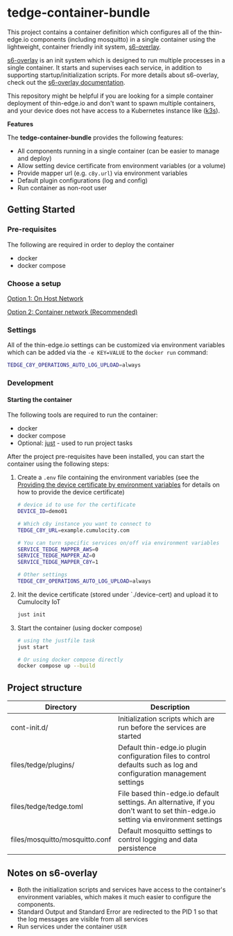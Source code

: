 # tedge-container-bundle

This project contains a container definition which configures all of the thin-edge.io components (including mosquitto) in a single container using the lightweight, container friendly init system, [s6-overlay](https://github.com/just-containers/s6-overlay).

[s6-overlay](https://github.com/just-containers/s6-overlay) is an init system which is designed to run multiple processes in a single container. It starts and supervises each service, in addition to supporting startup/initialization scripts. For more details about s6-overlay, check out the [s6-overlay documentation](https://github.com/just-containers/s6-overlay).

This repository might be helpful if you are looking for a simple container deployment of thin-edge.io and don't want to spawn multiple containers, and your device does not have access to a Kubernetes instance like ([k3s](https://k3s.io/)).


**Features**

The **tedge-container-bundle** provides the following features:

* All components running in a single container (can be easier to manage and deploy)
* Allow setting device certificate from environment variables (or a volume)
* Provide mapper url (e.g. `c8y.url`) via environment variables
* Default plugin configurations (log and config)
* Run container as non-root user

## Getting Started

### Pre-requisites

The following are required in order to deploy the container

* docker
* docker compose

### Choose a setup

[Option 1: On Host Network](./docs/CONTAINER_OPTION1.md)

[Option 2: Container network (Recommended)](./docs/CONTAINER_OPTION2.md)


### Settings

All of the thin-edge.io settings can be customized via environment variables which can be added via the `-e KEY=VALUE` to the `docker run` command:

```sh
TEDGE_C8Y_OPERATIONS_AUTO_LOG_UPLOAD=always
```

### Development

#### Starting the container

The following tools are required to run the container:

* docker
* docker compose
* Optional: [just](https://github.com/casey/just) - used to run project tasks

After the project pre-requisites have been installed, you can start the container using the following steps:

1. Create a `.env` file containing the environment variables (see the [Providing the device certificate by environment variables](./README.md#providing-the-device-certificate-by-environment-variables) for details on how to provide the device certificate)

    ```sh
    # device id to use for the certificate
    DEVICE_ID=demo01

    # Which c8y instance you want to connect to
    TEDGE_C8Y_URL=example.cumulocity.com

    # You can turn specific services on/off via environment variables
    SERVICE_TEDGE_MAPPER_AWS=0
    SERVICE_TEDGE_MAPPER_AZ=0
    SERVICE_TEDGE_MAPPER_C8Y=1

    # Other settings
    TEDGE_C8Y_OPERATIONS_AUTO_LOG_UPLOAD=always
    ```

2. Init the device certificate (stored under `./device-cert) and upload it to Cumulocity IoT

    ```sh
    just init
    ```

3. Start the container (using docker compose)

    ```sh
    # using the justfile task
    just start

    # Or using docker compose directly
    docker compose up --build
    ```


## Project structure

|Directory|Description|
|---|--|
|cont-init.d/|Initialization scripts which are run before the services are started|
|files/tedge/plugins/|Default thin-edge.io plugin configuration files to control defaults such as log and configuration management settings|
|files/tedge/tedge.toml|File based thin-edge.io default settings. An alternative, if you don't want to set thin-edge.io setting via environment settings|
|files/mosquitto/mosquitto.conf|Default mosquitto settings to control logging and data persistence|

## Notes on s6-overlay

* Both the initialization scripts and services have access to the container's environment variables, which makes it much easier to configure the components.
* Standard Output and Standard Error are redirected to the PID 1 so that the log messages are visible from all services
* Run services under the container `USER`
